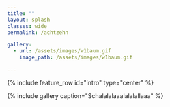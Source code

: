 ```yaml
---
title: ""
layout: splash
classes: wide
permalink: /achtzehn

gallery: 
  - url: /assets/images/w1baum.gif
    image_path: /assets/images/w1baum.gif

---
```


{% include feature_row id="intro" type="center" %}

{% include gallery caption="Schalalalaaalalalallaaa" %}
